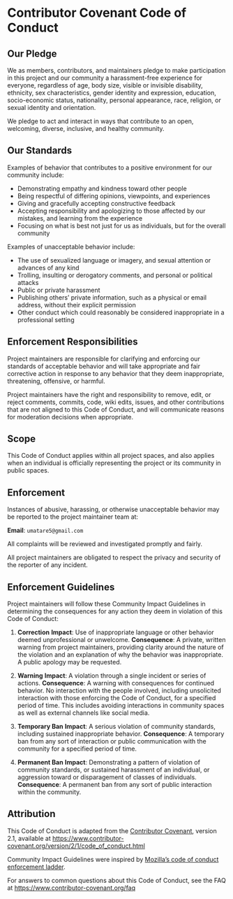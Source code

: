 # Contributor Covenant Code of Conduct

## Our Pledge

We as members, contributors, and maintainers pledge to make participation in this project and our community a harassment-free experience for everyone, regardless of age, body size, visible or invisible disability, ethnicity, sex characteristics, gender identity and expression, education, socio-economic status, nationality, personal appearance, race, religion, or sexual identity and orientation.

We pledge to act and interact in ways that contribute to an open, welcoming, diverse, inclusive, and healthy community.

## Our Standards

Examples of behavior that contributes to a positive environment for our community include:

- Demonstrating empathy and kindness toward other people
- Being respectful of differing opinions, viewpoints, and experiences
- Giving and gracefully accepting constructive feedback
- Accepting responsibility and apologizing to those affected by our mistakes, and learning from the experience
- Focusing on what is best not just for us as individuals, but for the overall community

Examples of unacceptable behavior include:

- The use of sexualized language or imagery, and sexual attention or advances of any kind
- Trolling, insulting or derogatory comments, and personal or political attacks
- Public or private harassment
- Publishing others’ private information, such as a physical or email address, without their explicit permission
- Other conduct which could reasonably be considered inappropriate in a professional setting

## Enforcement Responsibilities

Project maintainers are responsible for clarifying and enforcing our standards of acceptable behavior and will take appropriate and fair corrective action in response to any behavior that they deem inappropriate, threatening, offensive, or harmful.

Project maintainers have the right and responsibility to remove, edit, or reject comments, commits, code, wiki edits, issues, and other contributions that are not aligned to this Code of Conduct, and will communicate reasons for moderation decisions when appropriate.

## Scope

This Code of Conduct applies within all project spaces, and also applies when an individual is officially representing the project or its community in public spaces.

## Enforcement

Instances of abusive, harassing, or otherwise unacceptable behavior may be reported to the project maintainer team at:

**Email**: `umatare5@gmail.com`

All complaints will be reviewed and investigated promptly and fairly.

All project maintainers are obligated to respect the privacy and security of the reporter of any incident.

## Enforcement Guidelines

Project maintainers will follow these Community Impact Guidelines in determining the consequences for any action they deem in violation of this Code of Conduct:

1. **Correction**
   **Impact**: Use of inappropriate language or other behavior deemed unprofessional or unwelcome.
   **Consequence**: A private, written warning from project maintainers, providing clarity around the nature of the violation and an explanation of why the behavior was inappropriate. A public apology may be requested.

2. **Warning**
   **Impact**: A violation through a single incident or series of actions.
   **Consequence**: A warning with consequences for continued behavior. No interaction with the people involved, including unsolicited interaction with those enforcing the Code of Conduct, for a specified period of time. This includes avoiding interactions in community spaces as well as external channels like social media.

3. **Temporary Ban**
   **Impact**: A serious violation of community standards, including sustained inappropriate behavior.
   **Consequence**: A temporary ban from any sort of interaction or public communication with the community for a specified period of time.

4. **Permanent Ban**
   **Impact**: Demonstrating a pattern of violation of community standards, or sustained harassment of an individual, or aggression toward or disparagement of classes of individuals.
   **Consequence**: A permanent ban from any sort of public interaction within the community.

## Attribution

This Code of Conduct is adapted from the [Contributor Covenant](https://www.contributor-covenant.org/), version 2.1, available at <https://www.contributor-covenant.org/version/2/1/code_of_conduct.html>

Community Impact Guidelines were inspired by [Mozilla’s code of conduct enforcement ladder](https://github.com/mozilla/diversity).

For answers to common questions about this Code of Conduct, see the FAQ at <https://www.contributor-covenant.org/faq>
